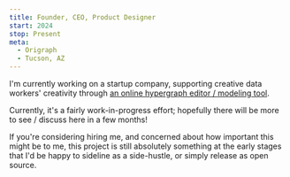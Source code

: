 ```yaml
---
title: Founder, CEO, Product Designer
start: 2024
stop: Present
meta:
  - Origraph
  - Tucson, AZ
---
```


I'm currently working on a startup company, supporting creative data workers' creativity through [an online hypergraph editor / modeling tool](https://www.origraph.net).

Currently, it's a fairly work-in-progress effort; hopefully there will be more to see / discuss here in a few months!

If you're considering hiring me, and concerned about how important this might be to me, this project is still absolutely something at the early stages that I'd be happy to sideline as a side-hustle, or simply release as open source.
